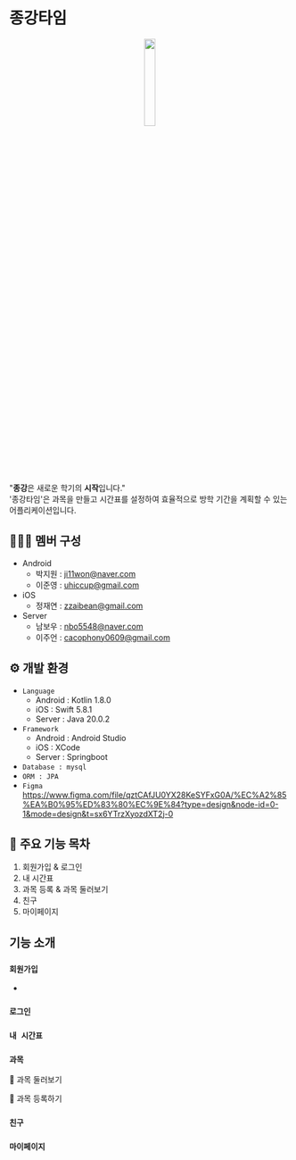 # 종강타임
<p align="center"><img src="https://github.com/OrchestraHackathon/Development/assets/92447290/3650094d-5ec2-45e3-bf86-e36c040cc802" width="20%" height="20%"></p>
  
"**종강**은 새로운 학기의 **시작**입니다."   
'종강타임'은 과목을 만들고 시간표를 설정하여 효율적으로 방학 기간을 계획할 수 있는 어플리케이션입니다.

## 🧑‍🤝‍🧑 멤버 구성
+ Android
  + 박지원 : ji11won@naver.com
  + 이준영 : uhiccup@gmail.com
+ iOS
  + 정재연 : zzaibean@gmail.com
+ Server
  + 남보우 : nbo5548@naver.com
  + 이주언 : cacophony0609@gmail.com


## ⚙️ 개발 환경
+ `Language`
  + Android : Kotlin 1.8.0
  + iOS : Swift 5.8.1
  + Server : Java 20.0.2
+ `Framework`
  + Android : Android Studio
  + iOS : XCode
  + Server : Springboot
+ `Database : mysql`
+ `ORM : JPA`
+ `Figma`
  https://www.figma.com/file/qztCAfJU0YX28KeSYFxG0A/%EC%A2%85%EA%B0%95%ED%83%80%EC%9E%84?type=design&node-id=0-1&mode=design&t=sx6YTrzXyozdXT2j-0

## 📌 주요 기능 목차
1. 회원가입 & 로그인
2. 내 시간표
3. 과목 등록 & 과목 둘러보기
4. 친구
5. 마이페이지


## 기능 소개

### `회원가입`
+ 

### `로그인`


### `내 시간표`


### `과목`
📌 과목 둘러보기

📌 과목 등록하기

### `친구`

### `마이페이지`



